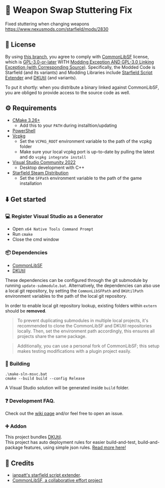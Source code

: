 # 📑 Weapon Swap Stuttering Fix
Fixed stuttering when changing weapons https://www.nexusmods.com/starfield/mods/2830

## 📖 License

By using [this branch](https://github.com/gottyduke/SF_PluginTemplate/tree/main), you agree to comply with [CommonLibSF](https://github.com/Starfield-Reverse-Engineering/CommonLibSF) license, which is [GPL-3.0-or-later](COPYING) WITH [Modding Exception AND GPL-3.0 Linking Exception (with Corresponding Source)](EXCEPTIONS). Specifically, the Modded Code is Starfield (and its variants) and Modding Libraries include [Starfield Script Extender](https://github.com/ianpatt/sfse) and [DKUtil](https://github.com/gottyduke/DKUtil/) (and variants).  

To put it shortly: when you distribute a binary linked against CommonLibSF, you are obliged to provide access to the source code as well.  

## ⚙ Requirements

- [CMake 3.26+](https://cmake.org/)
  - Add this to your `PATH` during installtion/updating
- [PowerShell](https://github.com/PowerShell/PowerShell/releases/latest)
- [Vcpkg](https://github.com/microsoft/vcpkg)
  - Set the `VCPKG_ROOT` environment variable to the path of the vcpkg folder
  - Make sure your local vcpkg port is up-to-date by pulling the latest and do `vcpkg integrate install`
- [Visual Studio Community 2022](https://visualstudio.microsoft.com/)
  - Desktop development with C++
- [Starfield Steam Distribution](#-deployment)
  - Set the `SFPath` environment variable to the path of the game installation
  
## ⬇️ Get started

### 💻 Register Visual Studio as a Generator

- Open `x64 Native Tools Command Prompt`
- Run `cmake`
- Close the cmd window

### 📦 Dependencies

- [CommonLibSF](https://github.com/Starfield-Reverse-Engineering/CommonLibSF)
- [DKUtil](https://github.com/gottyduke/DKUtil)

These dependencies can be configured through the git submodule by running `update-submodule.bat`. Alternatively, the dependencies can also use a local git repository, by setting the `CommonLibSFPath` and `DKUtilPath` environment variables to the path of the local git repository.

In order to enable local git repository lookup, existing folders within `extern` should be **removed**.

> To prevent duplicating submodules in multiple local projects, it's recommended to clone the CommonLibSF and DKUtil repositories locally. Then, set the environment path accordingly, this ensures all projects share the same package.  

> Additionally, you can use a personal fork of CommonLibSF; this setup makes testing modifications with a plugin project easily.

### 🔨 Building

```
.\make-sln-msvc.bat
cmake --build build --config Release
```
A Visual Studio solution will be generated inside `build` folder.

### ❓ Development FAQ.

Check out the [wiki page](https://github.com/gottyduke/SF_PluginTemplate/wiki/Common-FAQ.) and/or feel free to open an issue.  

### ➕ Addon

This project bundles [DKUtil](https://github.com/gottyduke/DKUtil).  
This project has auto deployment rules for easier build-and-test, build-and-package features, using simple json rules. [Read more here!](https://github.com/gottyduke/SF_PluginTemplate/wiki/Custom-deployment-rules)  

## 🏅 Credits

- [ianpatt's starfield script extender](https://github.com/ianpatt/sfse).
- [CommonLibSF, a collaborative effort project](https://github.com/Starfield-Reverse-Engineering/CommonLibSF)
